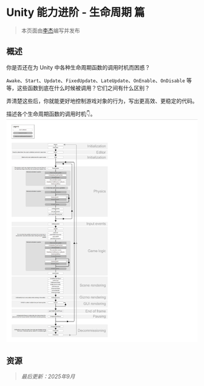 # Unity 能力进阶 - 生命周期 篇

> 本页面由[李杰](../../社团介绍/成员.md)编写并发布

## 概述

你是否还在为 Unity 中各种生命周期函数的调用时机而困惑？

`Awake`、`Start`、`Update`、`FixedUpdate`、`LateUpdate`、`OnEnable`、`OnDisable` 等等，这些函数到底在什么时候被调用？它们之间有什么区别？

弄清楚这些后，你就能更好地控制游戏对象的行为，写出更高效、更稳定的代码。

描述各个生命周期函数的调用时机👇。
![2025-09-16-10-12-12.png](../../assets/images/2025-09-16-10-12-12.png)

## 资源

> *最后更新：2025年9月*
